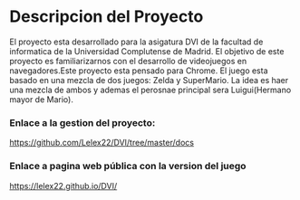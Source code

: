 # Descripcion del Proyecto
El proyecto esta desarrollado para la asigatura DVI de la facultad de informatica de la Universidad Complutense de Madrid.
El objetivo de este proyecto es familiarizarnos con el desarrollo de videojuegos en navegadores.Este proyecto esta pensado para Chrome.
El juego esta basado en una mezcla de dos juegos: Zelda y SuperMario. La idea es haer una mezcla de ambos y ademas el perosnae principal sera Luigui(Hermano mayor de Mario).
### Enlace a la gestion del proyecto:
https://github.com/Lelex22/DVI/tree/master/docs

### Enlace a pagina web pública con la version del juego
https://lelex22.github.io/DVI/